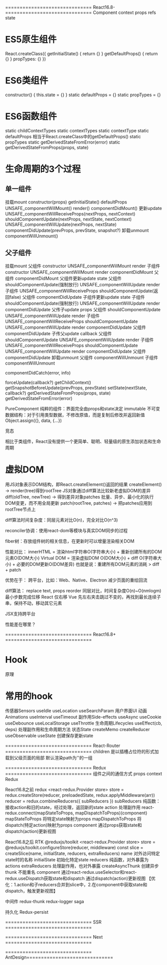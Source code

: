 ============================== React16.8- ==============================
Component
context
props
refs
state

# ES5原生组件
React.createClass({
  getInitialState() { return {} }
  getDefaultProps() { return {} }
  propTypes: {}
})

# ES6类组件
constructor() { this.state = {} }
static defaultProps = {}
static propTypes = {}

# ES6函数组件

static childContextTypes
static contextTypes
static contextType
static defaultProps 相当于React.createClass中的getDefaultProps()
static propTypes
static getDerivedStateFromError(error)
static getDerivedStateFromProps(props, state)


# 生命周期的3个过程
## 单一组件
挂载mount
  constructor(props)
    getInitialState()
  defaultProps
  UNSAFE_componentWillMount()
  render()
  componentDidMount()
更新update
  UNSAFE_componentWillReceiveProps(nextProps, nextContext)
  shouldComponentUpdate(nextProps, nextState, nextContext)
  UNSAFE_componentWillUpdate(nextProps, nextState)
  componentDidUpdate(prevProps, prevState, snapshot?)
卸载unmount
  componentWillUnmount()

## 父子组件
挂载mount
  父组件 constructor UNSAFE_componentWillMount render
  子组件 constructor UNSAFE_componentWillMount render componentDidMount
  父组件 componentDidMount
父组件更新update state
  父组件 shouldComponentUpdate(强制放行) UNSAFE_componentWillUpdate render
  子组件 UNSAFE_componentWillReceiveProps shouldComponentUpdate(返回false)
  父组件 componentDidUpdate
子组件更新update state
  子组件 shouldComponentUpdate(强制放行) UNSAFE_componentWillUpdate render componentDidUpdate
父传子update props
  父组件 shouldComponentUpdate UNSAFE_componentWillUpdate render
  子组件 UNSAFE_componentWillReceiveProps shouldComponentUpdate UNSAFE_componentWillUpdate render componentDidUpdate
  父组件 componentDidUpdate
子传父update callback
  父组件 shouldComponentUpdate UNSAFE_componentWillUpdate render
  子组件 UNSAFE_componentWillReceiveProps shouldComponentUpdate UNSAFE_componentWillUpdate render componentDidUpdate
  父组件 componentDidUpdate
卸载unmount
  父组件 componentWillUnmount
  子组件 componentWillUnmount



  componentDidCatch(error, info)

  forceUpdate(callback?)
  getChildContext()
  getSnapshotBeforeUpdate(prevProps, prevState)
  setState(nextState, callback?)
  getDerivedStateFromProps(props, state)
  getDerivedStateFromError(error)

PureComponent 纯粹的组件：界面完全由props和state决定
immutable 不可变数据结构：对于引用类型数据，不修改原值，而是复制后修改并返回新值 Object.assign({}, data, {...})

竞态

相比于类组件，React没有提供一个更简单、聪明、轻量级的原生添加状态和生命周期

# 虚拟DOM
用JS对象表示DOM结构，即React.createElement()返回的结果
  createElement() -> render(tree)得到rootTree
JS对象通过diff算法比较新老虚拟DOM的差异
  diff(oldTree, newTree) -> 得到差异对象patches
批量、异步、最小化的执行DOM变更，而不用全局更新
  patch(rootTree, patches) -> 把patches应用到rootTree节点上

diff算法时间复杂度：同层元素对比O(n)，完全对比O(n^3)

reconciler协调：使用react-dom等模块与真实DOM同步的过程

fiber树：存放组件树的相关信息，在更新时可以增量渲染相关DOM

性能对比：
innerHTML = 渲染html字符串O(字符串大小) + 重新创建所有的DOM元素O(DOM大小)
Virtual DOM = 渲染虚拟DOM O(DOM大小) + diff O(字符串大小) + 必要的DOM更新O(DOM差异)
也就是说：重建所有DOM元素的消耗 > diff + patch

优势在于：
跨平台，比如：Web、Native、Electron
减少页面的重绘回流

diff算法：
replace
text, props
reorder
同层对比，时间复杂度O(n)~O(nmlogm)
最小步数完成位移
  React 仅右移
  Vue 先左右夹击跳过不变的，再找到最长连续子串，保持不动，移动其它元素

JSX支持跨平台


性能差在哪里？


============================== React16.8+ ==============================
# Hook
原理

# 常用的hook
传感器Sensors
  useIdle
  useLocation
  useSearchParam
用户界面UI
动画Animations
  useInterval
  useTimeout
副作用Side-effects
  useAsync
  useCookie
  useDebounce
  useLocalStorage
  useThrottle
生命周期Lifecycles
  useEffect(cb, deps) 处理副作用和生命周期方法
状态State
  createMemo
  createReducer
  useObservable
  useState 创建保存更新state





============================== React-Router ==============================
children 是以<Outlet />插槽占位符的形式加载到父级页面的局部
  默认渲染path为''的一组

============================== Redux ==============================
组件之间的通信方式
props
context
Redux


React16.8之前 redux
  <react-redux.Provider store>
  store = redux.createStore(reducer, preloadedState, redux.applyMiddleware(arr))
  reducer = redux.combineReducers({ subReducers })
  subReducers 纯函数：接收action和旧的state，经过处理，返回新的state
  action 处理副作用
  react-redux.connect(mapStateToProps, mapDispatchToProps)(component)
    mapStateToProps 将特定state映射为props
    mapDispatchToProps 将dispatch(特定action)映射为props
  component 通过props获取state和dispatch(action)更新视图

React16.8之后 RTK @reduxjs/toolkit
  <react-redux.Provider store>
  store = @reduxjs/toolkit.configureStore(reducer, middleware)
  const slice = createSlice(name, initialState, reducers, extraReducers)
    name 对外访问特定state时的名称
    initialState 初始化特定state
    reducers 纯函数，对外暴露为actions
    extraReducers 处理副作用，也对外暴露
      createAsyncThunk 创建异步thunk 不能重名
  component 通过react-redux.useSelector和react-redux.useDispatch获取state和dispatch
    通过dispatch(action)更新视图
  【优化：1.action和子reducers合并到slice中，2.在component中获取state和dispatch，触发更新视图】

中间件
  redux-thunk
  redux-logger
  saga

持久化 Redux-persist

============================== SSR ==============================


============================== Next ==============================


============================== AntDesign==============================

